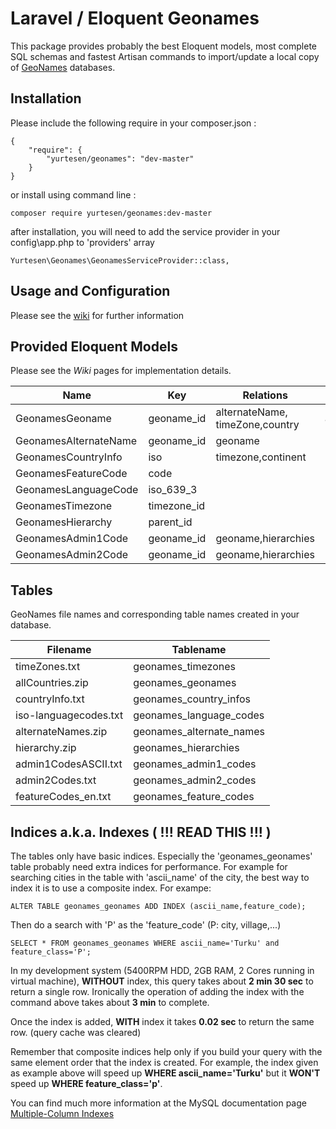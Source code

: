 # Laravel / Eloquent Geonames

This package provides probably the best Eloquent models, most complete SQL schemas and fastest Artisan commands to import/update a local copy of [GeoNames](http://www.geonames.org/) databases.

## Installation

Please include the following require in your composer.json :

	{
	    "require": {
	        "yurtesen/geonames": "dev-master"
	    }
	}

or install using command line :

	composer require yurtesen/geonames:dev-master

after installation, you will need to add the service provider in your config\app.php to 'providers' array

	Yurtesen\Geonames\GeonamesServiceProvider::class,
	
	
## Usage and Configuration

Please see the [wiki](https://github.com/yurtesen/geonames/wiki) for further information

## Provided Eloquent Models

Please see the *Wiki* pages for implementation details.

| Name                | Key       |Relations                                  | Scopes                 |
|---------------------|-----------|-------------------------------------------|------------------------|
|GeonamesGeoname      |geoname_id |alternateName, timeZone,country            |admin1,city,countryInfo |
|GeonamesAlternateName|geoname_id |geoname                                    |                        |
|GeonamesCountryInfo  |iso        |timezone,continent                         |                        |
|GeonamesFeatureCode  |code       |                                           |                        |
|GeonamesLanguageCode |iso_639_3  |                                           |                        |
|GeonamesTimezone     |timezone_id|                                           |                        |
|GeonamesHierarchy    |parent_id  |                                           |                        |
|GeonamesAdmin1Code   |geoname_id |geoname,hierarchies                        |                        |
|GeonamesAdmin2Code   |geoname_id |geoname,hierarchies                        |                        |

## Tables
GeoNames file names and corresponding table names created in your database.

|Filename             |Tablename                |
|---------------------|-------------------------|
|timeZones.txt        |geonames_timezones       |
|allCountries.zip     |geonames_geonames        |
|countryInfo.txt      |geonames_country_infos   |
|iso-languagecodes.txt|geonames_language_codes  |
|alternateNames.zip   |geonames_alternate_names |
|hierarchy.zip        |geonames_hierarchies     |
|admin1CodesASCII.txt |geonames_admin1_codes    |
|admin2Codes.txt      |geonames_admin2_codes    |
|featureCodes_en.txt  |geonames_feature_codes   |

## Indices a.k.a. Indexes ( !!! READ THIS !!! )
The tables only have basic indices. Especially the 'geonames_geonames' table probably need extra indices for performance. For example for searching cities in the table with 'ascii_name' of the city, the best way to index it is to use a composite index.  For exampe:

 	ALTER TABLE geonames_geonames ADD INDEX (ascii_name,feature_code);
 	
 Then do a search with 'P' as the 'feature_code' (P: city, village,...)
 
 	SELECT * FROM geonames_geonames WHERE ascii_name='Turku' and feature_class='P';
 	
 In my development system (5400RPM HDD, 2GB RAM, 2 Cores running in virtual machine), **WITHOUT** index, this query takes about **2 min 30 sec** to return a single row. Ironically the operation of adding the index with the command above takes about **3 min** to complete.
 
 Once the index is added, **WITH** index it takes **0.02 sec** to return the same row. (query cache was cleared)
 
 Remember that composite indices help only if you build your query with the same element order that the index is created. For example, the index given as example above will speed up **WHERE ascii_name='Turku'** but it **WON'T** speed up **WHERE feature_class='p'**. 
 
 You can find much more information at the MySQL documentation page [Multiple-Column Indexes](http://dev.mysql.com/doc/refman/5.7/en/multiple-column-indexes.html)
